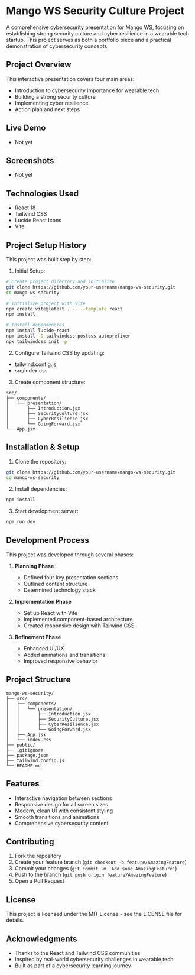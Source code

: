 
# Mango WS Security Culture Project

A comprehensive cybersecurity presentation for Mango WS, focusing on establishing strong security culture and cyber resilience in a wearable tech startup. This project serves as both a portfolio piece and a practical demonstration of cybersecurity concepts.

## Project Overview

This interactive presentation covers four main areas:
- Introduction to cybersecurity importance for wearable tech
- Building a strong security culture
- Implementing cyber resilience
- Action plan and next steps

## Live Demo

- Not yet

## Screenshots

- Not yet

## Technologies Used

- React 18
- Tailwind CSS
- Lucide React Icons
- Vite

## Project Setup History

This project was built step by step:

1. Initial Setup:
```bash
# Create project directory and initialize
git clone https://github.com/your-username/mango-ws-security.git
cd mango-ws-security

# Initialize project with Vite
npm create vite@latest . -- --template react
npm install

# Install dependencies
npm install lucide-react
npm install -D tailwindcss postcss autoprefixer
npx tailwindcss init -p
```

2. Configure Tailwind CSS by updating:
- tailwind.config.js
- src/index.css

3. Create component structure:
```
src/
├── components/
│   └── presentation/
│       ├── Introduction.jsx
│       ├── SecurityCulture.jsx
│       ├── CyberResilience.jsx
│       └── GoingForward.jsx
└── App.jsx
```

## Installation & Setup

1. Clone the repository:
```bash
git clone https://github.com/your-username/mango-ws-security.git
cd mango-ws-security
```

2. Install dependencies:
```bash
npm install
```

3. Start development server:
```bash
npm run dev
```

## Development Process

This project was developed through several phases:

1. **Planning Phase**
   - Defined four key presentation sections
   - Outlined content structure
   - Determined technology stack

2. **Implementation Phase**
   - Set up React with Vite
   - Implemented component-based architecture
   - Created responsive design with Tailwind CSS

3. **Refinement Phase**
   - Enhanced UI/UX
   - Added animations and transitions
   - Improved responsive behavior

## Project Structure

```
mango-ws-security/
├── src/
│   ├── components/
│   │   └── presentation/
│   │       ├── Introduction.jsx
│   │       ├── SecurityCulture.jsx
│   │       ├── CyberResilience.jsx
│   │       └── GoingForward.jsx
│   ├── App.jsx
│   └── index.css
├── public/
├── .gitignore
├── package.json
├── tailwind.config.js
└── README.md
```

## Features

- Interactive navigation between sections
- Responsive design for all screen sizes
- Modern, clean UI with consistent styling
- Smooth transitions and animations
- Comprehensive cybersecurity content

## Contributing

1. Fork the repository
2. Create your feature branch (`git checkout -b feature/AmazingFeature`)
3. Commit your changes (`git commit -m 'Add some AmazingFeature'`)
4. Push to the branch (`git push origin feature/AmazingFeature`)
5. Open a Pull Request

## License

This project is licensed under the MIT License - see the LICENSE file for details.

## Acknowledgments

- Thanks to the React and Tailwind CSS communities
- Inspired by real-world cybersecurity challenges in wearable tech
- Built as part of a cybersecurity learning journey